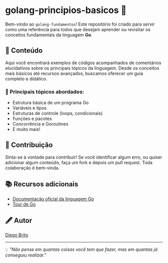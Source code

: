 # golang-principios-basicos 🚀

Bem-vindo ao `golang-fundamentos`! Este repositório foi criado para servir como uma referência para todos que desejam aprender ou revisitar os conceitos fundamentais da linguagem **Go**.

## 📘 Conteúdo

Aqui você encontrará exemplos de códigos acompanhados de comentários elucidativos sobre os principais tópicos da linguagem. Desde os conceitos mais básicos até recursos avançados, buscamos oferecer um guia completo e didático.

### 📌 Principais tópicos abordados:

- Estrutura básica de um programa Go
- Variáveis e tipos
- Estruturas de controle (loops, condicionais)
- Funções e pacotes
- Concorrência e Goroutines
- E muito mais!

## 🤝 Contribuição

Sinta-se à vontade para contribuir! Se você identificar algum erro, ou quiser adicionar algum conteúdo, faça um fork e depois um pull request. Toda colaboração é bem-vinda.

## 📚 Recursos adicionais

- [Documentação oficial da linguagem Go](https://golang.org/)
- [Tour de Go](https://tour.golang.org/welcome/1) 

## 🖋 Autor

[Diego Brito](https://github.com/Britooo)

---

💡 _"Não pense em quantas coisas você tem que fazer, mas em quantas já conseguiu realizar."_

